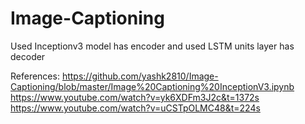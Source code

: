 # Image-Captioning
Used Inceptionv3 model has encoder and used LSTM units layer has decoder

References:
https://github.com/yashk2810/Image-Captioning/blob/master/Image%20Captioning%20InceptionV3.ipynb
https://www.youtube.com/watch?v=yk6XDFm3J2c&t=1372s
https://www.youtube.com/watch?v=uCSTpOLMC48&t=224s
